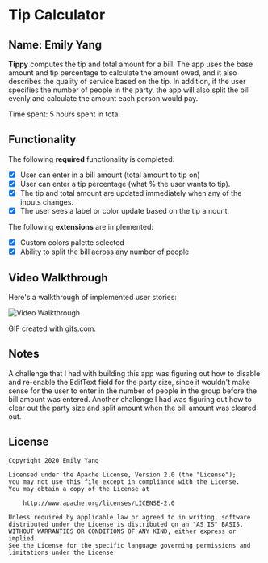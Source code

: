 # Tip Calculator

## Name: Emily Yang

**Tippy** computes the tip and total amount for a bill. The app uses the base amount and tip percentage to calculate the amount owed, and it also describes the quality of service based on the tip. In addition, if the user specifies the number of people in the party, the app will also split the bill evenly and calculate the amount each person would pay.

Time spent: 5 hours spent in total

## Functionality 

The following **required** functionality is completed:

* [X] User can enter in a bill amount (total amount to tip on)
* [X] User can enter a tip percentage (what % the user wants to tip).
* [X] The tip and total amount are updated immediately when any of the inputs changes.
* [X] The user sees a label or color update based on the tip amount.

The following **extensions** are implemented:

* [X] Custom colors palette selected
* [X] Ability to split the bill across any number of people

## Video Walkthrough

Here's a walkthrough of implemented user stories:

<img src='https://gifs.com/gif/yang-emily-cs194a-tippy-GvlBg0' title='Tippy Video Walkthrough' width='' alt='Video Walkthrough' />

GIF created with gifs.com.

## Notes

A challenge that I had with building this app was figuring out how to disable and re-enable the EditText field for the party size, since it wouldn't make sense for the user to enter in the number of people in the group before the bill amount was entered. Another challenge I had was figuring out how to clear out the party size and split amount when the bill amount was cleared out.

## License

    Copyright 2020 Emily Yang

    Licensed under the Apache License, Version 2.0 (the "License");
    you may not use this file except in compliance with the License.
    You may obtain a copy of the License at

        http://www.apache.org/licenses/LICENSE-2.0

    Unless required by applicable law or agreed to in writing, software
    distributed under the License is distributed on an "AS IS" BASIS,
    WITHOUT WARRANTIES OR CONDITIONS OF ANY KIND, either express or implied.
    See the License for the specific language governing permissions and
    limitations under the License.
